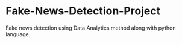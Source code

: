 # Fake-News-Detection-Project
Fake news detection using Data Analytics method along  with python language.
